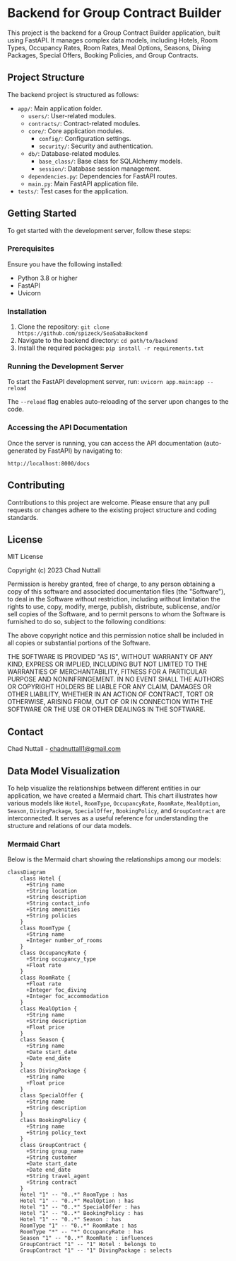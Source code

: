 # Backend for Group Contract Builder

This project is the backend for a Group Contract Builder application, built using FastAPI. It manages complex data models, including Hotels, Room Types, Occupancy Rates, Room Rates, Meal Options, Seasons, Diving Packages, Special Offers, Booking Policies, and Group Contracts.

## Project Structure

The backend project is structured as follows:

- `app/`: Main application folder.
  - `users/`: User-related modules.
  - `contracts/`: Contract-related modules.
  - `core/`: Core application modules.
    - `config/`: Configuration settings.
    - `security/`: Security and authentication.
  - `db/`: Database-related modules.
    - `base_class/`: Base class for SQLAlchemy models.
    - `session/`: Database session management.
  - `dependencies.py`: Dependencies for FastAPI routes.
  - `main.py`: Main FastAPI application file.
- `tests/`: Test cases for the application.

## Getting Started

To get started with the development server, follow these steps:

### Prerequisites

Ensure you have the following installed:
- Python 3.8 or higher
- FastAPI
- Uvicorn

### Installation

1. Clone the repository: `git clone https://github.com/spizeck/SeaSabaBackend`
2. Navigate to the backend directory: `cd path/to/backend`
3. Install the required packages: `pip install -r requirements.txt`

   
### Running the Development Server

To start the FastAPI development server, run: `uvicorn app.main:app --reload`

The `--reload` flag enables auto-reloading of the server upon changes to the code.

### Accessing the API Documentation

Once the server is running, you can access the API documentation (auto-generated by FastAPI) by navigating to:

`http://localhost:8000/docs`

## Contributing

Contributions to this project are welcome. Please ensure that any pull requests or changes adhere to the existing project structure and coding standards.

## License

MIT License

Copyright (c) 2023 Chad Nuttall

Permission is hereby granted, free of charge, to any person obtaining a copy of this software and associated documentation files (the "Software"), to deal in the Software without restriction, including without limitation the rights to use, copy, modify, merge, publish, distribute, sublicense, and/or sell copies of the Software, and to permit persons to whom the Software is furnished to do so, subject to the following conditions:

The above copyright notice and this permission notice shall be included in all copies or substantial portions of the Software.

THE SOFTWARE IS PROVIDED "AS IS", WITHOUT WARRANTY OF ANY KIND, EXPRESS OR IMPLIED, INCLUDING BUT NOT LIMITED TO THE WARRANTIES OF MERCHANTABILITY, FITNESS FOR A PARTICULAR PURPOSE AND NONINFRINGEMENT. IN NO EVENT SHALL THE AUTHORS OR COPYRIGHT HOLDERS BE LIABLE FOR ANY CLAIM, DAMAGES OR OTHER LIABILITY, WHETHER IN AN ACTION OF CONTRACT, TORT OR OTHERWISE, ARISING FROM, OUT OF OR IN CONNECTION WITH THE SOFTWARE OR THE USE OR OTHER DEALINGS IN THE SOFTWARE.


## Contact

Chad Nuttall - chadnuttall1@gmail.com

## Data Model Visualization

To help visualize the relationships between different entities in our application, we have created a Mermaid chart. This chart illustrates how various models like `Hotel`, `RoomType`, `OccupancyRate`, `RoomRate`, `MealOption`, `Season`, `DivingPackage`, `SpecialOffer`, `BookingPolicy`, and `GroupContract` are interconnected. It serves as a useful reference for understanding the structure and relations of our data models.

### Mermaid Chart

Below is the Mermaid chart showing the relationships among our models:

```mermaid
classDiagram
    class Hotel {
      +String name
      +String location
      +String description
      +String contact_info
      +String amenities
      +String policies
    }
    class RoomType {
      +String name
      +Integer number_of_rooms
    }
    class OccupancyRate {
      +String occupancy_type
      +Float rate
    }
    class RoomRate {
      +Float rate
      +Integer foc_diving
      +Integer foc_accommodation
    }
    class MealOption {
      +String name
      +String description
      +Float price
    }
    class Season {
      +String name
      +Date start_date
      +Date end_date
    }
    class DivingPackage {
      +String name
      +Float price
    }
    class SpecialOffer {
      +String name
      +String description
    }
    class BookingPolicy {
      +String name
      +String policy_text
    }
    class GroupContract {
      +String group_name
      +String customer
      +Date start_date
      +Date end_date
      +String travel_agent
      +String contract
    }
    Hotel "1" -- "0..*" RoomType : has
    Hotel "1" -- "0..*" MealOption : has
    Hotel "1" -- "0..*" SpecialOffer : has
    Hotel "1" -- "0..*" BookingPolicy : has
    Hotel "1" -- "0..*" Season : has
    RoomType "1" -- "0..*" RoomRate : has
    RoomType "*" -- "*" OccupancyRate : has
    Season "1" -- "0..*" RoomRate : influences
    GroupContract "1" -- "1" Hotel : belongs to
    GroupContract "1" -- "1" DivingPackage : selects
```
